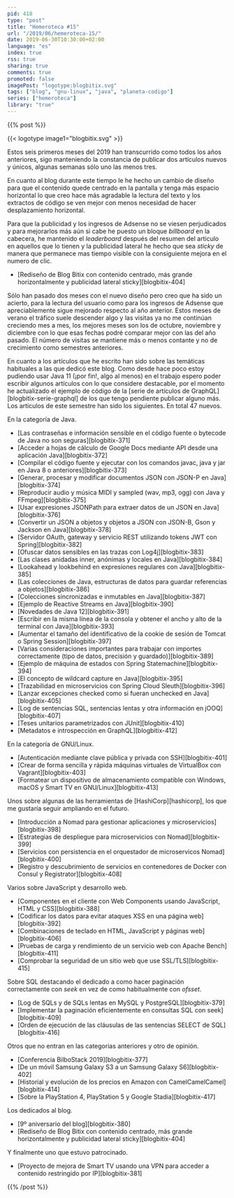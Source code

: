 ```yaml
---
pid: 418
type: "post"
title: "Hemeroteca #15"
url: "/2019/06/hemeroteca-15/"
date: 2019-06-30T10:30:00+02:00
language: "es"
index: true
rss: true
sharing: true
comments: true
promoted: false
imagePost: "logotype:blogbitix.svg"
tags: ["blog", "gnu-linux", "java", "planeta-codigo"]
series: ["hemeroteca"]
library: "true"
---
```


{{% post %}}

{{< logotype image1="blogbitix.svg" >}}

Estos seis primeros meses del 2019 han transcurrido como todos los años anteriores, sigo manteniendo la constancia de publicar dos artículos nuevos y únicos, algunas semanas sólo uno las menos tres.

En cuanto al blog durante este tiempo le he hecho un cambio de diseño para que el contenido quede centrado en la pantalla y tenga más espacio horizontal lo que creo hace más agradable la lectura del texto y los extractos de código se ven mejor con menos necesidad de hacer desplazamiento horizontal. 

Para que la publicidad y los ingresos de Adsense no se viesen perjudicados y para mejorarlos más aún si cabe he puesto un bloque _billboard_ en la cabecera, he mantenido el _leaderboard_ después del resumen del articulo en aquellos que lo tienen y la publicidad lateral he hecho que sea _sticky_ de manera que permanece mas tiempo visible con la consiguiente mejora en el numero de clic.

* [Rediseño de Blog Bitix con contenido centrado, más grande horizontalmente y publicidad lateral sticky][blogbitix-404]

Sólo han pasado dos meses con el nuevo diseño pero creo que ha sido un acierto, para la lectura del usuario como para los ingresos de Adsense que apreciablemente sigue mejorado respecto al año anterior. Estos meses de verano el tráfico suele descender algo y las visitas ya no me continúan creciendo mes a mes, los mejores meses son los de octubre, noviembre y diciembre con lo que esas fechas podré comparar mejor con las del año pasado. El número de visitas se mantiene más o menos contante y no de crecimiento como semestres anteriores.

En cuanto a los artículos que he escrito han sido sobre las temáticas habituales a las que dedicó este blog. Como desde hace poco estoy pudiendo usar Java 11 (¡por fin!, algo al menos) en el trabajo espero poder escribir algunos artículos con lo que considere destacable, por el momento he actualizado el ejemplo de código de la [serie de artículos de GraphQL][blogbitix-serie-graphql] de los que tengo pendiente publicar alguno más. Los artículos de este semestre han sido los siguientes. En total 47 nuevos.

En la categoría de Java.

* [Las contraseñas e información sensible en el código fuente o bytecode de Java no son seguras][blogbitix-371]
* [Acceder a hojas de cálculo de Google Docs mediante API desde una aplicación Java][blogbitix-372]
* [Compilar el código fuente y ejecutar con los comandos javac, java y jar en Java 8 o anteriores][blogbitix-373]
* [Generar, procesar y modificar documentos JSON con JSON-P en Java][blogbitix-374]
* [Reproducir audio y música MIDI y sampled (wav, mp3, ogg) con Java y FFmpeg][blogbitix-375]
* [Usar expresiones JSONPath para extraer datos de un JSON en Java][blogbitix-376]
* [Convertir un JSON a objetos y objetos a JSON con JSON-B, Gson y Jackson en Java][blogbitix-378]
* [Servidor OAuth, gateway y servicio REST utilizando tokens JWT con Spring][blogbitix-382]
* [Ofuscar datos sensibles en las trazas con Log4j][blogbitix-383]
* [Las clases anidadas inner, anónimas y locales en Java][blogbitix-384]
* [Lookahead y lookbehind en expresiones regulares con Java][blogbitix-385]
* [Las colecciones de Java, estructuras de datos para guardar referencias a objetos][blogbitix-386]
* [Colecciones sincronizadas e inmutables en Java][blogbitix-387]
* [Ejemplo de Reactive Streams en Java][blogbitix-390]
* [Novedades de Java 12][blogbitix-391]
* [Escribir en la misma línea de la consola y obtener el ancho y alto de la terminal con Java][blogbitix-393]
* [Aumentar el tamaño del identificativo de la cookie de sesión de Tomcat o Spring Session][blogbitix-397]
* [Varias consideraciones importantes para trabajar con importes correctamente (tipo de datos, precisión y guardado)][blogbitix-389]
* [Ejemplo de máquina de estados con Spring Statemachine][blogbitix-394]
* [El concepto de wildcard capture en Java][blogbitix-395]
* [Trazabilidad en microservicios con Spring Cloud Sleuth][blogbitix-396]
* [Lanzar excepciones checked como si fueran unchecked en Java][blogbitix-405]
* [Log de sentencias SQL, sentencias lentas y otra información en jOOQ][blogbitix-407]
* [Teses unitarios parametrizados con JUnit][blogbitix-410]
* [Metadatos e introspección en GraphQL][blogbitix-412]

En la categoría de GNU/Linux.

* [Autenticación mediante clave pública y privada con SSH][blogbitix-401]
* [Crear de forma sencilla y rápida máquinas virtuales de VirtualBox con Vagrant][blogbitix-403]
* [Formatear un dispositivo de almacenamiento compatible con Windows, macOS y Smart TV en GNU/Linux][blogbitix-413]

Unos sobre algunas de las herramientas de [HashiCorp][hashicorp], los que me gustaría seguir ampliando en el futuro.

* [Introducción a Nomad para gestionar aplicaciones y microservicios][blogbitix-398]
* [Estrategias de despliegue para microservicios con Nomad][blogbitix-399]
* [Servicios con persistencia en el orquestador de microservicos Nomad][blogbitix-400]
* [Registro y descubrimiento de servicios en contenedores de Docker con Consul y Registrator][blogbitix-408]

Varios sobre JavaScript y desarrollo web.

* [Componentes en el cliente con Web Components usando JavaScript, HTML y CSS][blogbitix-388]
* [Codificar los datos para evitar ataques XSS en una página web][blogbitix-392]
* [Combinaciones de teclado en HTML, JavaScript y páginas web][blogbitix-406]
* [Pruebas de carga y rendimiento de un servicio web con Apache Bench][blogbitix-411]
* [Comprobar la seguridad de un sitio web que use SSL/TLS][blogbitix-415]

Sobre SQL destacando el dedicado a como hacer paginación correctamente con _seek_ en vez de como habitualmente con _ofsset_.

* [Log de SQLs y de SQLs lentas en MySQL y PostgreSQL][blogbitix-379]
* [Implementar la paginación eficientemente en consultas SQL con seek][blogbitix-409]
* [Orden de ejecución de las cláusulas de las sentencias SELECT de SQL][blogbitix-416]

Otros que no entran en las categorias anteriores y otro de opinión.

* [Conferencia BilboStack 2019][blogbitix-377]
* [De un móvil Samsung Galaxy S3 a un Samsung Galaxy S6][blogbitix-402]
* [Historial y evolución de los precios en Amazon con CamelCamelCamel][blogbitix-414]
* [Sobre la PlayStation 4, PlayStation 5 y Google Stadia][blogbitix-417]

Los dedicados al blog.

* [9º aniversario del blog][blogbitix-380]
* [Rediseño de Blog Bitix con contenido centrado, más grande horizontalmente y publicidad lateral sticky][blogbitix-404]

Y finalmente uno que estuvo patrocinado.

* [Proyecto de mejora de Smart TV usando una VPN para acceder a contenido restringido por IP][blogbitix-381]

{{% /post %}}
